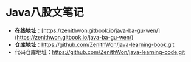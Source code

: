 # Java八股文笔记

* **在线地址**：[https://zenithwon.gitbook.io/java-ba-gu-wen/](https://zenithwon.gitbook.io/java-ba-gu-wen/)
* **仓库地址**：https://github.com/ZenithWon/java-learning-book.git
* 代码仓库地址：https://github.com/ZenithWon/java-learning-code.git